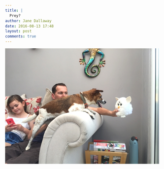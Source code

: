 ```yaml
---
title: |
  Prey?
author: Jane Dallaway
date: 2016-08-13 17:48
layout: post
comments: true
---
```


<div><a href="/media/tp_IMG_1250.JPG"><img src="/media/tp_thumb_IMG_1250.JPG" width="500" height="375"/></a></div>



  

      